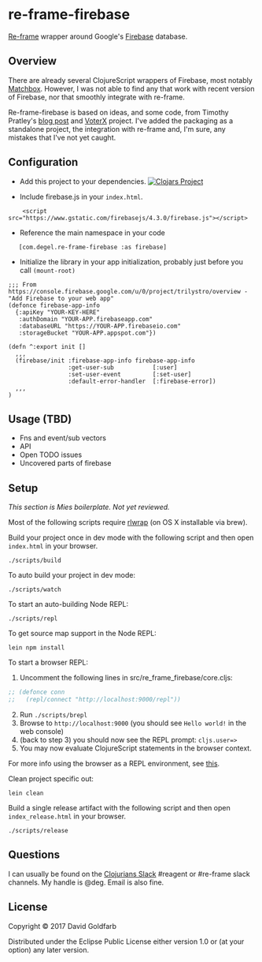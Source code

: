 # re-frame-firebase

[Re-frame](https://github.com/Day8/re-frame) wrapper around Google's
[Firebase](https://firebase.google.com) database.


## Overview

There are already several ClojureScript wrappers of Firebase, most notably
[Matchbox](https://github.com/crisptrutski/matchbox). However, I was not able to find
any that work with recent version of Firebase, nor that smoothly integrate with
re-frame.

Re-frame-firebase is based on ideas, and some code, from Timothy Pratley's [blog
post](http://timothypratley.blogspot.co.il/2016/07/reacting-to-changes-with-firebase-and.html)
and [VoterX](https://github.com/timothypratley/voterx) project. I've added the packaging
as a standalone project, the integration with re-frame and, I'm sure, any mistakes that
I've not yet caught.

## Configuration

- Add this project to your dependencies.
[![Clojars Project](https://img.shields.io/clojars/v/com.degel/re-frame-firebase.svg)](https://clojars.org/com.degel/re-frame-firebase)

- Include firebase.js in your `index.html`.
```
    <script src="https://www.gstatic.com/firebasejs/4.3.0/firebase.js"></script>
```

- Reference the main namespace in your code
```
   [com.degel.re-frame-firebase :as firebase]
```

- Initialize the library in your app initialization, probably just before you call `(mount-root)`
```
;;; From https://console.firebase.google.com/u/0/project/trilystro/overview - "Add Firebase to your web app"
(defonce firebase-app-info
  {:apiKey "YOUR-KEY-HERE"
   :authDomain "YOUR-APP.firebaseapp.com"
   :databaseURL "https://YOUR-APP.firebaseio.com"
   :storageBucket "YOUR-APP.appspot.com"})

(defn ^:export init []
  ,,,
  (firebase/init :firebase-app-info firebase-app-info
                 :get-user-sub           [:user]
                 :set-user-event         [:set-user]
                 :default-error-handler  [:firebase-error])
  ,,,
)

```

## Usage (TBD)

- Fns and event/sub vectors
- API
- Open TODO issues
- Uncovered parts of firebase



## Setup

_This section is Mies boilerplate. Not yet reviewed._

Most of the following scripts require [rlwrap](http://utopia.knoware.nl/~hlub/uck/rlwrap/) (on OS X installable via brew).

Build your project once in dev mode with the following script and then open `index.html` in your browser.

    ./scripts/build

To auto build your project in dev mode:

    ./scripts/watch

To start an auto-building Node REPL:

    ./scripts/repl

To get source map support in the Node REPL:

    lein npm install
    
To start a browser REPL:
    
1. Uncomment the following lines in src/re_frame_firebase/core.cljs:
```clojure
;; (defonce conn
;;   (repl/connect "http://localhost:9000/repl"))
```
2. Run `./scripts/brepl`
3. Browse to `http://localhost:9000` (you should see `Hello world!` in the web console)
4. (back to step 3) you should now see the REPL prompt: `cljs.user=>`
5. You may now evaluate ClojureScript statements in the browser context.
    
For more info using the browser as a REPL environment, see
[this](https://github.com/clojure/clojurescript/wiki/The-REPL-and-Evaluation-Environments#browser-as-evaluation-environment).
    
Clean project specific out:

    lein clean
     
Build a single release artifact with the following script and then open `index_release.html` in your browser.

    ./scripts/release

## Questions

I can usually be found on the [Clojurians Slack](https://clojurians.net) #reagent or
#re-frame slack channels. My handle is @deg. Email is also fine.

## License

Copyright © 2017 David Goldfarb

Distributed under the Eclipse Public License either version 1.0 or (at your option) any later version.
